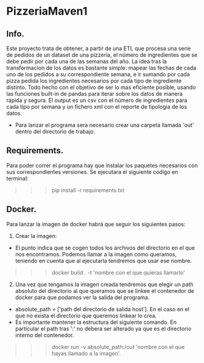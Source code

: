 # PizzeriaMaven1
## Info.
Este proyecto trata de obtener, a partir de una ETL que procesa una serie de pedidos de un dataset de una pizzeria, el número de ingredientes que se debe pedir por cada una de las semanas del año. La idea tras la transformacion de los datos es bastante simple: mapear las fechas de cada uno de los pedidos a su correspondiente semana, e ir sumando por cada pizza pedida los ingredientes necesarios por cada tipo de ingrediente distinto. Todo hecho con el objetivo de ser lo mas eficiente posible, usando las funciones built-in de pandas para iterar sobre los datos de manera rápida y segura. El output es un csv con el número de ingredientes para cada tipo por semana y un fichero xml con el reporte de tipologia de los datos.
- Para lanzar el programa sera necesario crear una carpeta llamada 'out' dentro del directorio de trabajo.
## Requirements.
Para poder correr el programa hay que instalar los paquetes necesarios con sus correspondientes versiones. Se ejecutara el siguiente codigo en terminal:

>>>pip install -r requirements.txt

## Docker.
Para lanzar la imagen de docker habrá que seguir los siguientes pasos:
1. Crear la imagen:
- El punto indica que se cogen todos los archivos del directorio en el que nos encontramos. Podemos llamar a la imagen como queramos, teniendo en cuenta que al ejecutarla tendremos que usar ese nombre.
>>>docker build . -t 'nombre con el que quieras llamarlo'

2. Una vez que tengamos la imagen creada tendremos que elegir un path absoluto del directorio al que queramos que se linkee el contenedor de docker para que podamos ver la salida del programa.
- absolute_path = ['path del directorio de salida host']. En el caso en el que no exista el directorio que queremos linkear lo crea.
- Es importante mantener la estructura del siguiente comando. En particular el path tras ':' no debera ser alterado ya que es el directorio interno del contenedor.
>>>docker run -v absolute_path:/out 'nombre con el que hayas llamado a la imagen'.
